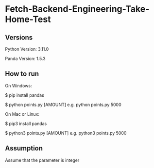 # Fetch-Backend-Engineering-Take-Home-Test
## Versions

Python Version: 3.11.0

Panda Version: 1.5.3

## How to run
On Windows:

$ pip install pandas

$ python points.py [AMOUNT] e.g. python points.py 5000

On Mac or Linux:

$ pip3 install pandas

$ python3 points.py [AMOUNT] e.g. python3 points.py 5000

## Assumption
Assume that the parameter is integer
